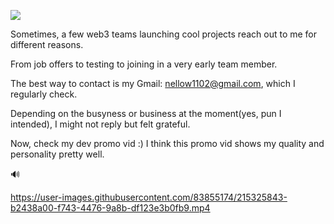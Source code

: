 ![](https://gh-hits.nomadcoders.workers.dev/view?username=developerasun)

Sometimes, a few web3 teams launching cool projects reach out to me for different reasons.

From job offers to testing to joining in a very early team member.

The best way to contact is my Gmail: nellow1102@gmail.com, which I regularly check. 

Depending on the busyness or business at the moment(yes, pun I intended), I might not reply but felt grateful.

Now, check my dev promo vid :) I think this promo vid shows my quality and personality pretty well.

🔊

https://user-images.githubusercontent.com/83855174/215325843-b2438a00-f743-4476-9a8b-df123e3b0fb9.mp4
